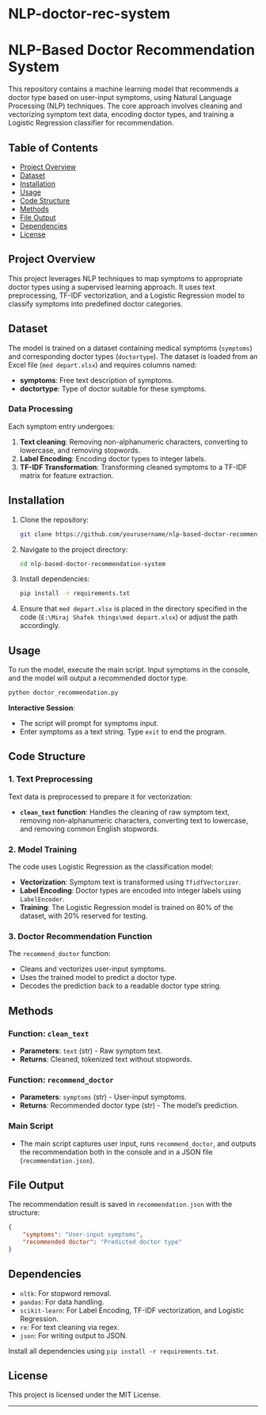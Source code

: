 # NLP-doctor-rec-system
# NLP-Based Doctor Recommendation System

This repository contains a machine learning model that recommends a doctor type based on user-input symptoms, using Natural Language Processing (NLP) techniques. The core approach involves cleaning and vectorizing symptom text data, encoding doctor types, and training a Logistic Regression classifier for recommendation.

## Table of Contents

- [Project Overview](#project-overview)
- [Dataset](#dataset)
- [Installation](#installation)
- [Usage](#usage)
- [Code Structure](#code-structure)
- [Methods](#methods)
- [File Output](#file-output)
- [Dependencies](#dependencies)
- [License](#license)

## Project Overview

This project leverages NLP techniques to map symptoms to appropriate doctor types using a supervised learning approach. It uses text preprocessing, TF-IDF vectorization, and a Logistic Regression model to classify symptoms into predefined doctor categories.

## Dataset

The model is trained on a dataset containing medical symptoms (`symptoms`) and corresponding doctor types (`doctortype`). The dataset is loaded from an Excel file (`med depart.xlsx`) and requires columns named:
- **symptoms**: Free text description of symptoms.
- **doctortype**: Type of doctor suitable for these symptoms.

### Data Processing

Each symptom entry undergoes:
1. **Text cleaning**: Removing non-alphanumeric characters, converting to lowercase, and removing stopwords.
2. **Label Encoding**: Encoding doctor types to integer labels.
3. **TF-IDF Transformation**: Transforming cleaned symptoms to a TF-IDF matrix for feature extraction.

## Installation

1. Clone the repository:
    ```bash
    git clone https://github.com/yourusername/nlp-based-doctor-recommendation-system.git
    ```
2. Navigate to the project directory:
    ```bash
    cd nlp-based-doctor-recommendation-system
    ```
3. Install dependencies:
    ```bash
    pip install -r requirements.txt
    ```
4. Ensure that `med depart.xlsx` is placed in the directory specified in the code (`E:\Miraj Shafek things\med depart.xlsx`) or adjust the path accordingly.

## Usage

To run the model, execute the main script. Input symptoms in the console, and the model will output a recommended doctor type.

```bash
python doctor_recommendation.py
```

**Interactive Session**:
- The script will prompt for symptoms input.
- Enter symptoms as a text string. Type `exit` to end the program.

## Code Structure

### 1. Text Preprocessing

Text data is preprocessed to prepare it for vectorization:
- **`clean_text` function**: Handles the cleaning of raw symptom text, removing non-alphanumeric characters, converting text to lowercase, and removing common English stopwords.

### 2. Model Training

The code uses Logistic Regression as the classification model:
- **Vectorization**: Symptom text is transformed using `TfidfVectorizer`.
- **Label Encoding**: Doctor types are encoded into integer labels using `LabelEncoder`.
- **Training**: The Logistic Regression model is trained on 80% of the dataset, with 20% reserved for testing.

### 3. Doctor Recommendation Function

The `recommend_doctor` function:
- Cleans and vectorizes user-input symptoms.
- Uses the trained model to predict a doctor type.
- Decodes the prediction back to a readable doctor type string.

## Methods

### Function: `clean_text`
- **Parameters**: `text` (str) - Raw symptom text.
- **Returns**: Cleaned, tokenized text without stopwords.

### Function: `recommend_doctor`
- **Parameters**: `symptoms` (str) - User-input symptoms.
- **Returns**: Recommended doctor type (str) - The model’s prediction.

### Main Script
- The main script captures user input, runs `recommend_doctor`, and outputs the recommendation both in the console and in a JSON file (`recommendation.json`).

## File Output

The recommendation result is saved in `recommendation.json` with the structure:
```json
{
    "symptoms": "User-input symptoms",
    "recommended doctor": "Predicted doctor type"
}
```

## Dependencies

- `nltk`: For stopword removal.
- `pandas`: For data handling.
- `scikit-learn`: For Label Encoding, TF-IDF vectorization, and Logistic Regression.
- `re`: For text cleaning via regex.
- `json`: For writing output to JSON.

Install all dependencies using `pip install -r requirements.txt`.

## License

This project is licensed under the MIT License.

---
